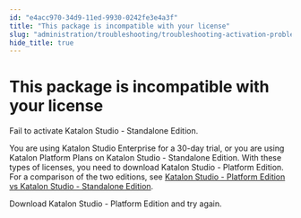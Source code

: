 ```yaml
---
id: "e4acc970-34d9-11ed-9930-0242fe3e4a3f"
title: "This package is incompatible with your license"
slug: "administration/troubleshooting/troubleshooting-activation-problem/this-package-is-incompatible-with-your-license"
hide_title: true
---
```


# <a id="troubleshooting-589" class="anchor_top_offset"/><a id="ariaid-title1" class="anchor_top_offset"/>This package is incompatible with your license

<section xmlns="http://www.w3.org/1999/xhtml" className="section condition"><p className="p">Fail to activate Katalon Studio - Standalone Edition.</p></section> 
<div xmlns="http://www.w3.org/1999/xhtml" className="bodydiv troubleSolution"><section className="section cause"><p className="p">You are using Katalon Studio Enterprise for a 30-day trial, or you are using Katalon Platform Plans on Katalon Studio - Standalone Edition. With these types of licenses, you need to download Katalon Studio - Platform Edition. For a comparison of the two editions, see <a className="xref" href="/docs/administration/katalon-studio-enterprise-and-katalon-runtime-engine-license/katalon-studio-platform-edition-vs-katalon-studio-standalone-edition">Katalon Studio -  Platform Edition vs Katalon Studio - Standalone Edition</a>.</p></section><section className="section remedy"><div className="li step p"><span className="ph cmd">Download Katalon Studio - Platform Edition and try again.</span></div></section></div>

